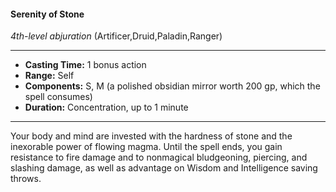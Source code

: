 #### Serenity of Stone
*4th-level abjuration* (Artificer,Druid,Paladin,Ranger)
___
- **Casting Time:** 1 bonus action
- **Range:** Self
- **Components:** S, M (a polished obsidian mirror worth 200 gp, which the spell consumes)
- **Duration:** Concentration, up to 1 minute
---
Your body and mind are invested with the hardness
of stone and the inexorable power of flowing
magma. Until the spell ends, you gain resistance to
fire damage and to nonmagical bludgeoning,
piercing, and slashing damage, as well as advantage
on Wisdom and Intelligence saving throws.
